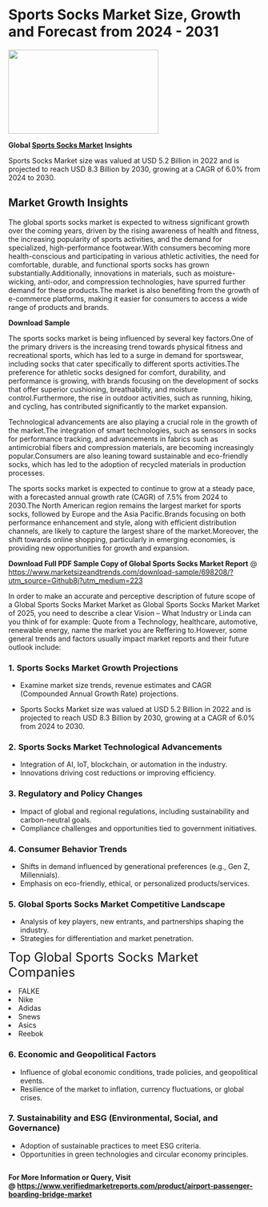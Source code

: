 <H1>Sports Socks Market Size, Growth and Forecast from 2024 - 2031</H1><img class="aligncenter size-medium wp-image-584254" src="https://thirdeyenews.in/wp-content/uploads/2024/09/Global-Market-Research-300x168.jpeg" alt="" width="300" height="168" /><p><strong>Global&nbsp;<a href="https://www.marketsizeandtrends.com/download-sample/698208/?utm_source=Github8j?utm_medium=223">Sports Socks Market</a> Insights</strong></p><p>Sports Socks Market size was valued at USD 5.2 Billion in 2022 and is projected to reach USD 8.3 Billion by 2030, growing at a CAGR of 6.0% from 2024 to 2030.</p><p><h2>Market Growth Insights</h2> <p>The global sports socks market is expected to witness significant growth over the coming years, driven by the rising awareness of health and fitness, the increasing popularity of sports activities, and the demand for specialized, high-performance footwear.With consumers becoming more health-conscious and participating in various athletic activities, the need for comfortable, durable, and functional sports socks has grown substantially.Additionally, innovations in materials, such as moisture-wicking, anti-odor, and compression technologies, have spurred further demand for these products.The market is also benefiting from the growth of e-commerce platforms, making it easier for consumers to access a wide range of products and brands.</p> <p><strong>Download Sample</strong></p> <p>The sports socks market is being influenced by several key factors.One of the primary drivers is the increasing trend towards physical fitness and recreational sports, which has led to a surge in demand for sportswear, including socks that cater specifically to different sports activities.The preference for athletic socks designed for comfort, durability, and performance is growing, with brands focusing on the development of socks that offer superior cushioning, breathability, and moisture control.Furthermore, the rise in outdoor activities, such as running, hiking, and cycling, has contributed significantly to the market expansion.</p> <p>Technological advancements are also playing a crucial role in the growth of the market.The integration of smart technologies, such as sensors in socks for performance tracking, and advancements in fabrics such as antimicrobial fibers and compression materials, are becoming increasingly popular.Consumers are also leaning toward sustainable and eco-friendly socks, which has led to the adoption of recycled materials in production processes.</p> <p>The sports socks market is expected to continue to grow at a steady pace, with a forecasted annual growth rate (CAGR) of 7.5% from 2024 to 2030.The North American region remains the largest market for sports socks, followed by Europe and the Asia Pacific.Brands focusing on both performance enhancement and style, along with efficient distribution channels, are likely to capture the largest share of the market.Moreover, the shift towards online shopping, particularly in emerging economies, is providing new opportunities for growth and expansion.</p> <p><span class=""><strong>Download Full PDF Sample Copy of Global Sports Socks Market Report</strong> @ <a href="https://www.marketsizeandtrends.com/download-sample/698208/?utm_source=Github8j?utm_medium=223" target="_blank">https://www.marketsizeandtrends.com/download-sample/698208/?utm_source=Github8j?utm_medium=223</a></span></p><p>In order to make an accurate and perceptive description of future scope of a Global&nbsp;Sports Socks Market Market as Global&nbsp;Sports Socks Market Market of 2025, you need to describe a clear Vision &ndash; What Industry or Linda can you think of for example: Quote from a Technology, healthcare, automotive, renewable energy, name the market you are Reffering to.However, some general trends and factors usually impact market reports and their future outlook include:</p><h3>1.&nbsp;<strong>Sports Socks Market Growth Projections</strong></h3><ul><li>Examine market size trends, revenue estimates and CAGR (Compounded Annual Growth Rate) projections.</li><li><p>Sports Socks Market size was valued at USD 5.2 Billion in 2022 and is projected to reach USD 8.3 Billion by 2030, growing at a CAGR of 6.0% from 2024 to 2030.</p></li></ul><h3>2.&nbsp;<strong>Sports Socks Market Technological Advancements</strong></h3><ul><li>Integration of AI, IoT, blockchain, or automation in the industry.</li><li>Innovations driving cost reductions or improving efficiency.</li></ul><h3>3.&nbsp;<strong>Regulatory and Policy Changes</strong></h3><ul><li>Impact of global and regional regulations, including sustainability and carbon-neutral goals.</li><li>Compliance challenges and opportunities tied to government initiatives.</li></ul><h3>4.&nbsp;<strong>Consumer Behavior Trends</strong></h3><ul><li>Shifts in demand influenced by generational preferences (e.g., Gen Z, Millennials).</li><li>Emphasis on eco-friendly, ethical, or personalized products/services.</li></ul><h3>5.&nbsp;<strong>Global Sports Socks Market Competitive Landscape</strong></h3><ul><li>Analysis of key players, new entrants, and partnerships shaping the industry.</li><li>Strategies for differentiation and market penetration.</li></ul><p data-pm-slice="1 1 []"><span style="color: inherit; font-family: inherit; font-size: 25px;">Top Global Sports Socks Market Companies</span></p><div class="" data-test-id=""><p><li>FALKE</li><li> Nike</li><li> Adidas</li><li> Snews</li><li> Asics</li><li> Reebok</li></p></div><h3>6.&nbsp;<strong>Economic and Geopolitical Factors</strong></h3><ul><li>Influence of global economic conditions, trade policies, and geopolitical events.</li><li>Resilience of the market to inflation, currency fluctuations, or global crises.</li></ul><h3>7.&nbsp;<strong>Sustainability and ESG (Environmental, Social, and Governance)</strong></h3><ul><li>Adoption of sustainable practices to meet ESG criteria.</li><li>Opportunities in green technologies and circular economy principles.</li></ul><h2><strong style="font-size: 14px;">For More Information or Query, Visit @&nbsp;</strong><a style="background-color: #ffffff; font-size: 14px;" href="https://www.marketsizeandtrends.com/report/sports-socks-market/" target="_blank">https://www.verifiedmarketreports.com/product/airport-passenger-boarding-bridge-market</a></h2>